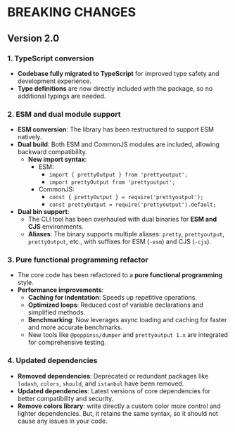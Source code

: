 # BREAKING CHANGES

## Version 2.0

### 1. TypeScript conversion
- **Codebase fully migrated to TypeScript** for improved type safety and development experience.
- **Type definitions** are now directly included with the package, so no additional typings are needed.

### 2. ESM and dual module support
- **ESM conversion**: The library has been restructured to support ESM natively.
- **Dual build**: Both ESM and CommonJS modules are included, allowing backward compatibility.
  - **New import syntax**: 
    - ESM: 
        - `import { prettyOutput } from 'prettyoutput';`
        - `import prettyOutput from 'prettyoutput';`
    - CommonJS: 
        - `const { prettyOutput } = require('prettyoutput');`
        - `const prettyOutput = require('prettyoutput').default;`
- **Dual bin support**: 
    - The CLI tool has been overhauled with dual binaries for **ESM and CJS** environments.
    - **Aliases**: The binary supports multiple aliases: `pretty`, `prettyoutput`, `prettyOutput`, etc., with suffixes for ESM (`-esm`) and CJS (`-cjs`).

### 3. Pure functional programming refactor
- The core code has been refactored to a **pure functional programming** style.
- **Performance improvements**:
  - **Caching for indentation**: Speeds up repetitive operations.
  - **Optimized loops**: Reduced cost of variable declarations and simplified methods.
  - **Benchmarking**: Now leverages async loading and caching for faster and more accurate benchmarks.
  - New tools like `@poppinss/dumper` and `prettyoutput 1.x` are integrated for comprehensive testing.

### 4. Updated dependencies
- **Removed dependencies**: Deprecated or redundant packages like `lodash`, `colors`, `should`, and `istanbul` have been removed.
- **Updated dependencies**: Latest versions of core dependencies for better compatibility and security.
- **Remove colors library**: write directly a custom color more control and lighter dependencies.  But, it retains the same syntax, so it should not cause any issues in your code.
